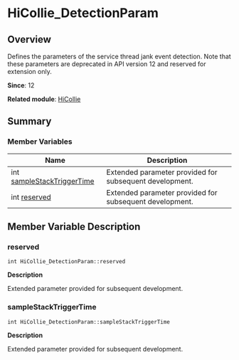 # HiCollie_DetectionParam


## Overview

Defines the parameters of the service thread jank event detection. Note that these parameters are deprecated in API version 12 and reserved for extension only.

**Since**: 12

**Related module**: [HiCollie](_hi_hicollie.md)


## Summary


### Member Variables

| Name| Description|
| -------- | -------- |
| int [sampleStackTriggerTime](#samplestacktriggertime) | Extended parameter provided for subsequent development. |
| int [reserved](#reserved) | Extended parameter provided for subsequent development. |


## Member Variable Description


### reserved

```
int HiCollie_DetectionParam::reserved
```
**Description**

Extended parameter provided for subsequent development.


### sampleStackTriggerTime

```
int HiCollie_DetectionParam::sampleStackTriggerTime
```
**Description**

Extended parameter provided for subsequent development.